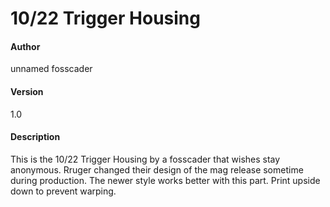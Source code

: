 # 10/22 Trigger Housing

#### Author
unnamed fosscader

#### Version
1.0

#### Description

This is the 10/22 Trigger Housing by a fosscader that wishes stay anonymous. Rruger changed their design of the mag release sometime during production.  The newer style works better with this part. Print upside down to prevent warping.
